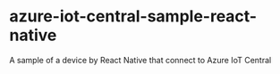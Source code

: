 # azure-iot-central-sample-react-native
A sample of a device by React Native that connect to Azure IoT Central
